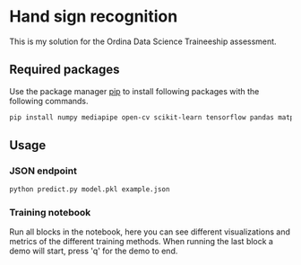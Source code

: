 # Hand sign recognition

This is my solution for the Ordina Data Science Traineeship assessment.

## Required packages

Use the package manager [pip](https://pip.pypa.io/en/stable/) to install following packages with the following commands.

```bash
pip install numpy mediapipe open-cv scikit-learn tensorflow pandas matplotlib
```

## Usage

### JSON endpoint
```bash
python predict.py model.pkl example.json
```

### Training notebook
Run all blocks in the notebook, here you can see different visualizations and metrics of the different training methods. When running the last block a demo will start, press 'q' for the demo to end.